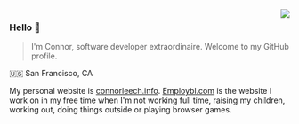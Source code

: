 <img align="right" src="https://github-readme-stats.vercel.app/api?username=connor11528&show_icons=true&icon_color=805AD5&text_color=718096&bg_color=ffffff&count_private=true" />

### Hello 👋

> I'm Connor, software developer extraordinaire. Welcome to my GitHub profile.

🇺🇸 San Francisco, CA 

My personal website is [connorleech.info](https://connorleech.info/). [Employbl.com](https://www.employbl.com) is the website I work on in my free time when I'm not working full time, raising my children, working out, doing things outside or playing browser games.



<!--
**connor11528/connor11528** is a ✨ _special_ ✨ repository because its `README.md` (this file) appears on your GitHub profile.

Here are some ideas to get you started:

- 🔭 I’m currently working on ...
- 🌱 I’m currently learning ...
- 👯 I’m looking to collaborate on ...
- 🤔 I’m looking for help with ...
- 💬 Ask me about ...
- 📫 How to reach me: ...
- 😄 Pronouns: ...
- ⚡ Fun fact: ...
-->
